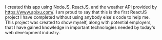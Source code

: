 I created this app using NodeJS, ReactJS, and the weather API provided by https://www.apixu.com/. I am proud to say that this is the first ReactJS project I have completed without using anybody else's code to help me. This project was created to show myself, along with potential employers, that I have gained knowledge in important technologies needed by today's web development industry.
